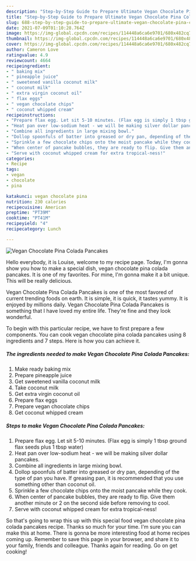 ```yaml
---
description: "Step-by-Step Guide to Prepare Ultimate Vegan Chocolate Pina Colada Pancakes"
title: "Step-by-Step Guide to Prepare Ultimate Vegan Chocolate Pina Colada Pancakes"
slug: 688-step-by-step-guide-to-prepare-ultimate-vegan-chocolate-pina-colada-pancakes
date: 2021-07-09T01:10:28.764Z
image: https://img-global.cpcdn.com/recipes/114448a6ca6e9701/680x482cq70/vegan-chocolate-pina-colada-pancakes-recipe-main-photo.jpg
thumbnail: https://img-global.cpcdn.com/recipes/114448a6ca6e9701/680x482cq70/vegan-chocolate-pina-colada-pancakes-recipe-main-photo.jpg
cover: https://img-global.cpcdn.com/recipes/114448a6ca6e9701/680x482cq70/vegan-chocolate-pina-colada-pancakes-recipe-main-photo.jpg
author: Cameron Love
ratingvalue: 4.9
reviewcount: 4664
recipeingredient:
- " baking mix"
- " pineapple juice"
- " sweetened vanilla coconut milk"
- " coconut milk"
- " extra virgin coconut oil"
- " flax eggs"
- " vegan chocolate chips"
- " coconut whipped cream"
recipeinstructions:
- "Prepare flax egg. Let sit 5-10 minutes. (Flax egg is simply 1 tbsp ground flax seeds plus 1 tbsp water)"
- "Heat pan over low-sodium heat - we will be making silver dollar pancakes."
- "Combine all ingredients in large mixing bowl."
- "Dollop spoonfuls of batter into greased or dry pan, depending of the type of pan you have. If greasing pan, it is recommended that you use something other than coconut oil."
- "Sprinkle a few chocolate chips onto the moist pancake while they cook."
- "When center of pancake bubbles, they are ready to flip. Give them another minute or 2 on the second side before removing to cool."
- "Serve with coconut whipped cream for extra tropical-ness!"
categories:
- Recipe
tags:
- vegan
- chocolate
- pina

katakunci: vegan chocolate pina 
nutrition: 230 calories
recipecuisine: American
preptime: "PT39M"
cooktime: "PT41M"
recipeyield: "4"
recipecategory: Lunch

---
```



![Vegan Chocolate Pina Colada Pancakes](https://img-global.cpcdn.com/recipes/114448a6ca6e9701/680x482cq70/vegan-chocolate-pina-colada-pancakes-recipe-main-photo.jpg)

Hello everybody, it is Louise, welcome to my recipe page. Today, I'm gonna show you how to make a special dish, vegan chocolate pina colada pancakes. It is one of my favorites. For mine, I'm gonna make it a bit unique. This will be really delicious.

Vegan Chocolate Pina Colada Pancakes is one of the most favored of current trending foods on earth. It is simple, it is quick, it tastes yummy. It is enjoyed by millions daily. Vegan Chocolate Pina Colada Pancakes is something that I have loved my entire life. They're fine and they look wonderful.




To begin with this particular recipe, we have to first prepare a few components. You can cook vegan chocolate pina colada pancakes using 8 ingredients and 7 steps. Here is how you can achieve it.

<!--inarticleads1-->

##### The ingredients needed to make Vegan Chocolate Pina Colada Pancakes:

1. Make ready  baking mix
1. Prepare  pineapple juice
1. Get  sweetened vanilla coconut milk
1. Take  coconut milk
1. Get  extra virgin coconut oil
1. Prepare  flax eggs
1. Prepare  vegan chocolate chips
1. Get  coconut whipped cream




<!--inarticleads2-->

##### Steps to make Vegan Chocolate Pina Colada Pancakes:

1. Prepare flax egg. Let sit 5-10 minutes. (Flax egg is simply 1 tbsp ground flax seeds plus 1 tbsp water)
1. Heat pan over low-sodium heat - we will be making silver dollar pancakes.
1. Combine all ingredients in large mixing bowl.
1. Dollop spoonfuls of batter into greased or dry pan, depending of the type of pan you have. If greasing pan, it is recommended that you use something other than coconut oil.
1. Sprinkle a few chocolate chips onto the moist pancake while they cook.
1. When center of pancake bubbles, they are ready to flip. Give them another minute or 2 on the second side before removing to cool.
1. Serve with coconut whipped cream for extra tropical-ness!




So that's going to wrap this up with this special food vegan chocolate pina colada pancakes recipe. Thanks so much for your time. I'm sure you can make this at home. There is gonna be more interesting food at home recipes coming up. Remember to save this page in your browser, and share it to your family, friends and colleague. Thanks again for reading. Go on get cooking!
